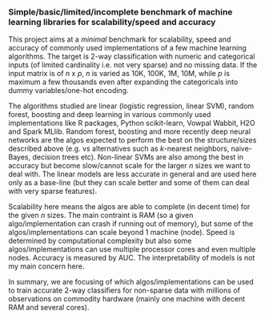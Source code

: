 
### Simple/basic/limited/incomplete benchmark of machine learning libraries for scalability/speed and accuracy

This project aims at a *minimal* benchmark for scalability, speed and accuracy of commonly used implementations
of a few machine learning algorithms. The target is 2-way classification with numeric and categorical inputs (of 
limited cardinality i.e. not very sparse) and no missing data. If the input matrix is of *n* x *p*, *n* is 
varied as 10K, 100K, 1M, 10M, while *p* is maximum a few thousands even after expanding the categoricals into dummy 
variables/one-hot encoding.

The algorithms studied are linear (logistic regression, linear SVM), random forest, boosting and deep learning in
various commonly used implementations like R packages, Python scikit-learn, Vowpal Wabbit, H2O and Spark MLlib.
Random forest, boosting and more recently deep neural networks are the algos expected to perform the best on the structure/sizes
described above (e.g. vs alternatives such as *k*-nearest neighbors, naive-Bayes, decision trees etc). 
Non-linear SVMs are also among the best in accuracy but become slow/cannot scale for the larger *n*
sizes we want to deal with. The linear models are less accurate in general and are used here only 
as a base-line (but they can scale better and some of them can deal with very sparse features). 

Scalability here means the algos are able to complete (in decent time) for the given *n* sizes. 
The main contraint is RAM (so a given algo/implementation can crash if running out of memory), but some 
of the algos/implementations can scale beyond 1 machine (node). Speed is determined by computational
complexity but also some algos/implementations can use multiple processor cores and even multiple nodes.
Accuracy is measured by AUC. The interpretability of models is not my main concern here. 

In summary, we are focusing of which algos/implementations can be used to train accurate 2-way classifiers for non-sparse data
with millions of observations on commodity hardware (mainly one machine with decent RAM and several cores).



